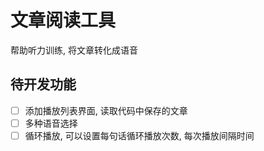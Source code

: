 # 文章阅读工具
帮助听力训练, 将文章转化成语音
## 待开发功能
- [ ] 添加播放列表界面, 读取代码中保存的文章
- [ ] 多种语音选择
- [ ] 循环播放, 可以设置每句话循环播放次数, 每次播放间隔时间
